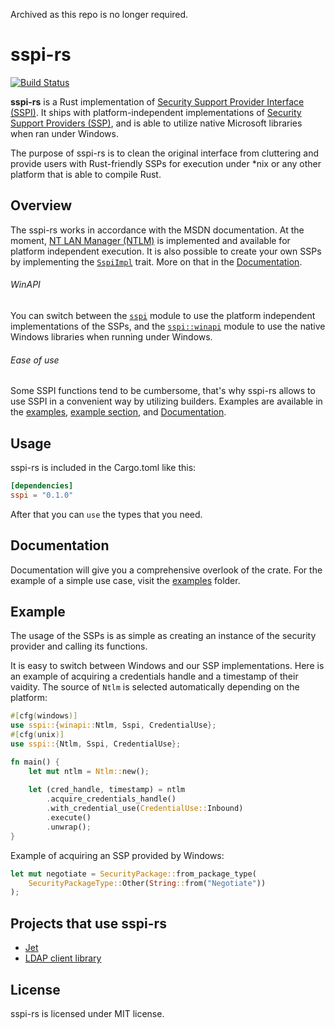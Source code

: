 Archived as this repo is no longer required.

# sspi-rs
[![Build Status](https://travis-ci.org/joemccann/dillinger.svg?branch=master)](https://travis-ci.org/joemccann/dillinger)

**sspi-rs** is a Rust implementation of [Security Support Provider Interface (SSPI)](https://docs.microsoft.com/en-us/windows/win32/rpc/security-support-provider-interface-sspi-). It ships with platform-independent implementations of [Security Support Providers (SSP)](https://docs.microsoft.com/en-us/windows/win32/rpc/security-support-providers-ssps-), and is able to utilize native Microsoft libraries when ran under Windows.

The purpose of sspi-rs is to clean the original interface from cluttering and provide users with Rust-friendly SSPs for execution under *nix or any other platform that is able to compile Rust.

## Overview

The sspi-rs works in accordance with the MSDN documentation. At the moment, [NT LAN Manager (NTLM)](https://docs.microsoft.com/en-us/openspecs/windows_protocols/ms-nlmp/b38c36ed-2804-4868-a9ff-8dd3182128e4) is implemented and available for platform independent execution. It is also possible to create your own SSPs by implementing the [`SspiImpl`]() trait. More on that in the [Documentation](target/doc/sspi/index.html).

###### WinAPI
You can switch between the [`sspi`]() module to use the platform independent implementations of the SSPs, and the [`sspi::winapi`]() module to use the native Windows libraries when running under Windows.

###### Ease of use
Some SSPI functions tend to be cumbersome, that's why sspi-rs allows to use SSPI in a convenient way by utilizing builders. Examples are available in the [examples](examples), [example section](#example), and [Documentation](target/doc/sspi/index.html).

## Usage
sspi-rs is included in the Cargo.toml like this:
```TOML
[dependencies]
sspi = "0.1.0"
```
After that you can `use` the types that you need.


## Documentation

Documentation will give you a comprehensive overlook of the crate. For the example of a simple use case, visit the [examples](examples) folder.

## Example

The usage of the SSPs is as simple as creating an instance of the security provider and calling its functions.

It is easy to switch between Windows and our SSP implementations. Here is an example of acquiring a credentials handle and a timestamp of their vaidity. The source of `Ntlm` is selected automatically depending on the platform:
```Rust
#[cfg(windows)]
use sspi::{winapi::Ntlm, Sspi, CredentialUse};
#[cfg(unix)]
use sspi::{Ntlm, Sspi, CredentialUse};

fn main() {
    let mut ntlm = Ntlm::new();
        
    let (cred_handle, timestamp) = ntlm
        .acquire_credentials_handle()
        .with_credential_use(CredentialUse::Inbound)
        .execute()
        .unwrap();
}
```

Example of acquiring an SSP provided by Windows:
```Rust
let mut negotiate = SecurityPackage::from_package_type(
    SecurityPackageType::Other(String::from("Negotiate"))
);
```

## Projects that use sspi-rs

* [Jet](https://github.com/Devolutions/devolutions-jet)
* [LDAP client library](https://github.com/Devolutions/ldap3/tree/spnego)

## License
sspi-rs is licensed under MIT license.
